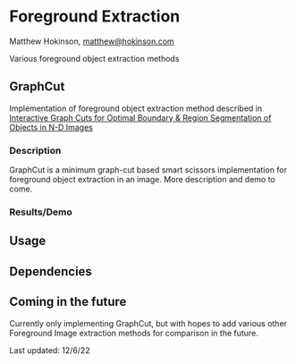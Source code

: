 # Foreground Extraction
Matthew Hokinson, matthew@hokinson.com

Various foreground object extraction methods 

## GraphCut

Implementation of foreground object extraction method described in [Interactive Graph Cuts for Optimal Boundary & Region Segmentation of Objects in N-D Images](https://www.csd.uwo.ca/~yboykov/Papers/iccv01.pdf) 

### Description 

GraphCut is a minimum graph-cut based smart scissors implementation for foreground object extraction in an image. More description and demo to come.

### Results/Demo

## Usage 

## Dependencies 

## Coming in the future 
Currently only implementing GraphCut, but with hopes to add various other Foreground Image extraction methods for comparison in the future. 

Last updated: 12/6/22
